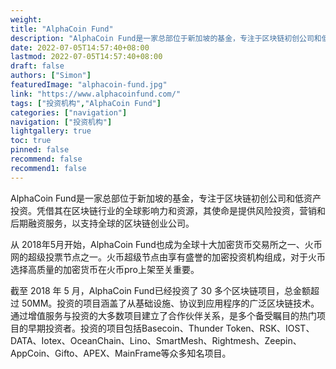 ```yaml
---
weight: 
title: "AlphaCoin Fund"
description: "AlphaCoin Fund是一家总部位于新加坡的基金，专注于区块链初创公司和低资产投资"
date: 2022-07-05T14:57:40+08:00
lastmod: 2022-07-05T14:57:40+08:00
draft: false
authors: ["Simon"]
featuredImage: "alphacoin-fund.jpg"
link: "https://www.alphacoinfund.com/"
tags: ["投资机构","AlphaCoin Fund"]
categories: ["navigation"]
navigation: ["投资机构"]
lightgallery: true
toc: true
pinned: false
recommend: false
recommend1: false
---
```

AlphaCoin Fund是一家总部位于新加坡的基金，专注于区块链初创公司和低资产投资。凭借其在区块链行业的全球影响力和资源，其使命是提供风险投资，营销和后期融资服务，以支持全球的区块链创业公司。

从 2018年5月开始，AlphaCoin Fund也成为全球十大加密货币交易所之一、火币网的超级投票节点之一。火币超级节点由享有盛誉的加密投资机构组成，对于火币选择高质量的加密货币在火币pro上架至关重要。

截至 2018 年 5 月，AlphaCoin Fund已经投资了 30 多个区块链项目，总金额超过 50MM。投资的项目涵盖了从基础设施、协议到应用程序的广泛区块链技术。通过增值服务与投资的大多数项目建立了合作伙伴关系，是多个备受瞩目的热门项目的早期投资者。投资的项目包括Basecoin、Thunder Token、RSK、IOST、DATA、Iotex、OceanChain、Lino、SmartMesh、Rightmesh、Zeepin、AppCoin、Gifto、APEX、MainFrame等众多知名项目。